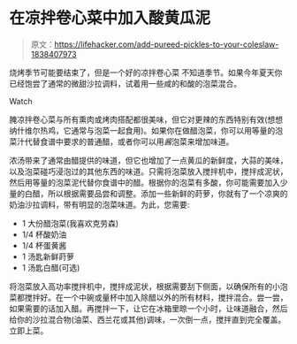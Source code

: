# 在凉拌卷心菜中加入酸黄瓜泥

> 原文：<https://lifehacker.com/add-pureed-pickles-to-your-coleslaw-1838407973>

烧烤季节可能要结束了，但是一个好的凉拌卷心菜 不知道季节。如果今年夏天你已经饱尝了通常的微甜沙拉调料，试着用一些咸的和酸的泡菜混合。

Watch

腌凉拌卷心菜与所有熏肉或烤肉搭配都很美味，但它对更辣的东西特别有效(想想纳什维尔热鸡，它通常与泡菜一起食用)。如果你在做醋泡菜，你可以用等量的泡菜汁代替食谱中要求的普通醋，或者你可以用*酱*泡菜来增加味道。

浓汤带来了通常由醋提供的味道，但它也增加了一点黄瓜的新鲜度，大蒜的美味，以及泡菜碰巧浸泡过的其他东西的味道。只需将泡菜放入搅拌机中，搅拌成泥状，然后用等量的泡菜泥代替你食谱中的醋。根据你的泡菜有多酸，你可能需要加入少量的白醋，所以根据需要品尝和调整。添加一些新鲜的莳萝，你就有了一个凉爽的奶油沙拉调料，带有明显的泡菜味道。为此，您需要:

*   1 大份醋泡菜(我喜欢克劳森)
*   1/4 杯酸奶油
*   1/4 杯蛋黄酱
*   1 汤匙新鲜莳萝
*   1 汤匙白醋(可选)

将泡菜放入高功率搅拌机中，搅拌成泥状，根据需要刮下侧面，以确保所有的小泡菜都搅拌好。在一个中碗或量杯中加入除醋以外的所有材料，搅拌混合。尝一尝，如果需要的话加入醋。再搅拌一下，让它在冰箱里晾一个小时，让味道融合，然后给你的沙拉混合物(油菜、西兰花或其他)调味，一次倒一点，搅拌直到完全覆盖。立即上菜。